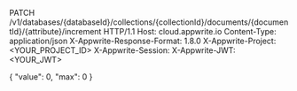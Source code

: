 PATCH /v1/databases/{databaseId}/collections/{collectionId}/documents/{documentId}/{attribute}/increment HTTP/1.1
Host: cloud.appwrite.io
Content-Type: application/json
X-Appwrite-Response-Format: 1.8.0
X-Appwrite-Project: <YOUR_PROJECT_ID>
X-Appwrite-Session: 
X-Appwrite-JWT: <YOUR_JWT>

{
  "value": 0,
  "max": 0
}
